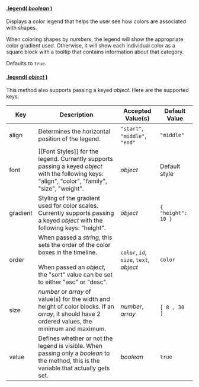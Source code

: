 #### <a name="boolean" href="#boolean">.legend( *boolean* )</a>

Displays a color legend that helps the user see how colors are associated with shapes.

When coloring shapes by *numbers*, the legend will show the appropriate color gradient used. Otherwise, it will show each individual color as a square block with a tooltip that contains information about that category.

Defaults to `true`.

#### <a name="object" href="#object">.legend( *object* )</a>

This method also supports passing a keyed *object*. Here are the supported keys:

| Key | Description | Accepted Value(s) | Default Value |
|---|---|---|---|
| align | Determines the horizontal position of the legend. | `"start"`, `"middle"`, `"end"` | `"middle"` |
| font | [[Font Styles]] for the legend. Currently supports passing a keyed *object* with the following keys: "align", "color", "family", "size", "weight". | *object* | Default style |
| gradient | Styling of the gradient used for color scales. Currently supports passing a keyed *object* with the following keys: "height". | *object* | `{ "height": 10 }` |
| order | When passed a *string*, this sets the order of the color boxes in the timeline.<br><br>When passed an *object*, the "sort" value can be set to either "asc" or "desc". | `color`, `id`, `size`, `text`, *object* | `color` |
| size | *number* or *array* of value(s) for the width and height of color blocks. If an *array*, it should have 2 ordered values, the minimum and maximum. | *number*, *array* | `[ 8 , 30 ]` |
| value | Defines whether or not the legend is visible. When passing only a *boolean* to the method, this is the variable that actually gets set. | *boolean* | `true` |
